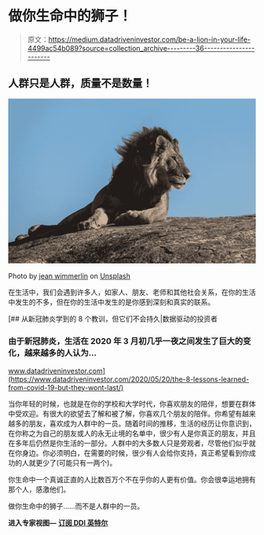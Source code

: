 # 做你生命中的狮子！

> 原文：<https://medium.datadriveninvestor.com/be-a-lion-in-your-life-4499ac54b089?source=collection_archive---------36----------------------->

## 人群只是人群，质量不是数量！

![](img/ef9fd90c837d621c59236b2354e9b443.png)

Photo by [jean wimmerlin](https://unsplash.com/@jwimmerli?utm_source=unsplash&utm_medium=referral&utm_content=creditCopyText) on [Unsplash](https://unsplash.com/s/photos/lion?utm_source=unsplash&utm_medium=referral&utm_content=creditCopyText)

在生活中，我们会遇到许多人，如家人、朋友、老师和其他社会关系，在你的生活中发生的不多，但在你的生活中发生的是你感到深刻和真实的联系。

[](https://www.datadriveninvestor.com/2020/05/20/the-8-lessons-learned-from-covid-19-but-they-wont-last/) [## 从新冠肺炎学到的 8 个教训，但它们不会持久|数据驱动的投资者

### 由于新冠肺炎，生活在 2020 年 3 月初几乎一夜之间发生了巨大的变化，越来越多的人认为…

www.datadriveninvestor.com](https://www.datadriveninvestor.com/2020/05/20/the-8-lessons-learned-from-covid-19-but-they-wont-last/) 

当你年轻的时候，也就是在你的学校和大学时代，你喜欢朋友的陪伴，想要在群体中受欢迎。有很大的欲望去了解和被了解，你喜欢几个朋友的陪伴。你希望有越来越多的朋友，喜欢成为人群中的一员。随着时间的推移，生活的经历让你意识到，在你称之为自己的朋友或人的永无止境的名单中，很少有人是你真正的朋友，并且在多年后仍然是你生活的一部分。人群中的大多数人只是旁观者，尽管他们似乎就在你身边。你必须明白，在需要的时候，很少有人会给你支持，真正希望看到你成功的人就更少了(可能只有一两个)。

你生命中一个真诚正直的人比数百万个不在乎你的人更有价值。你会很幸运地拥有那个人，感激他们。

做你生命中的狮子……而不是人群中的一员。

**进入专家视图—** [**订阅 DDI 英特尔**](https://datadriveninvestor.com/ddi-intel)